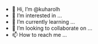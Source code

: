 - 👋 Hi, I’m @kuharolh
- 👀 I’m interested in ...
- 🌱 I’m currently learning ...
- 💞️ I’m looking to collaborate on ...
- 📫 How to reach me ...

<!---
kuharolh/kuharolh is a ✨ special ✨ repository because its `README.md` (this file) appears on your GitHub profile.
You can click the Preview link to take a look at your changes.
--->
